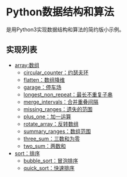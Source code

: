 Python数据结构和算法
=========================================

是用Python3实现数据结构和算法的简约版小示例。


## 实现列表

- [array:数组](array)
    - [circular_counter：约瑟夫环](array/circular_counter.py)
    - [flatten：数组降维](array/flatten.py)
    - [garage：停车场](array/garage.py)
    - [longest_non_repeat：最长不重复子串](array/longest_non_repeat.py/)
    - [merge_intervals：合并重叠间隔](array/merge_intervals.py)
    - [missing_ranges：遗失的范围](array/missing_ranges.py)
    - [plus_one：加一运算](array/plus_one.py)
    - [rotate_array：反转数组](array/rotate_array.py)
    - [summary_ranges：数组范围](array/summary_ranges.py)
    - [three_sum：三数和为零](array/three_sum.py)
    - [two_sum：两数和](array/two_sum.py)
- [sort：排序](sort)
    - [bubble_sort：冒泡排序](sort/bubble_sort.py)
    - [quick_sort：快速排序](sort/quick_sort.py)


